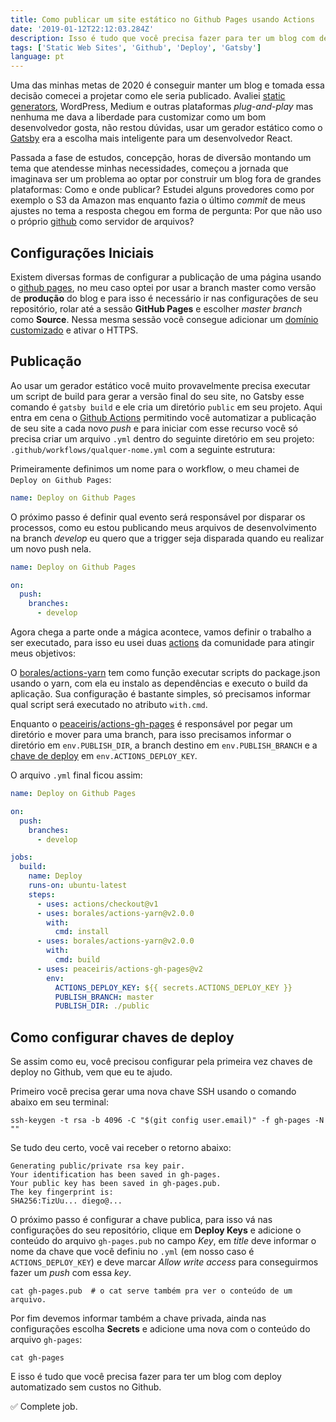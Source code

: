 ```yaml
---
title: Como publicar um site estático no Github Pages usando Actions
date: '2019-01-12T22:12:03.284Z'
description: Isso é tudo que você precisa fazer para ter um blog com deploy automatizado sem custos com o Github.
tags: ['Static Web Sites', 'Github', 'Deploy', 'Gatsby']
language: pt
---
```


Uma das minhas metas de 2020 é conseguir manter um blog e tomada essa decisão comecei a projetar como ele seria publicado. Avaliei [static generators](/tags/static-web-sites), WordPress, Medium e outras plataformas _plug-and-play_ mas nenhuma me dava a liberdade para customizar como um bom desenvolvedor gosta, não restou dúvidas, usar um gerador estático como o [Gatsby](https://www.gatsbyjs.org/) era a escolha mais inteligente para um desenvolvedor React.

Passada a fase de estudos, concepção, horas de diversão montando um tema que atendesse minhas necessidades, começou a jornada que imaginava ser um problema ao optar por construir um blog fora de grandes plataformas: Como e onde publicar? Estudei alguns provedores como por exemplo o S3 da Amazon mas enquanto fazia o último _commit_ de meus ajustes no tema a resposta chegou em forma de pergunta: Por que não uso o próprio [github](https://github.com/diegocosta) como servidor de arquivos?

## Configurações Iniciais

Existem diversas formas de configurar a publicação de uma página usando o [github pages](https://pages.github.com/), no meu caso optei por usar a branch master como versão de **produção** do blog e para isso é necessário ir nas configurações de seu repositório, rolar até a sessão **GitHub Pages** e escolher _master branch_ como **Source**. Nessa mesma sessão você consegue adicionar um [domínio customizado](https://help.github.com/en/github/working-with-github-pages/configuring-a-custom-domain-for-your-github-pages-site) e ativar o HTTPS.

## Publicação

Ao usar um gerador estático você muito provavelmente precisa executar um script de build para gerar a versão final do seu site, no Gatsby esse comando é `gatsby build` e ele cria um diretório `public` em seu projeto. Aqui entra em cena o [Github Actions](https://github.com/features/actions) permitindo você automatizar a publicação de seu site a cada novo _push_ e para iniciar com esse recurso você só precisa criar um arquivo `.yml` dentro do seguinte diretório em seu projeto: `.github/workflows/qualquer-nome.yml` com a seguinte estrutura:

Primeiramente definimos um nome para o workflow, o meu chamei de `Deploy on Github Pages`:

```yml
name: Deploy on Github Pages
```

O próximo passo é definir qual evento será responsável por disparar os processos, como eu estou publicando meus arquivos de desenvolvimento na branch _develop_ eu quero que a trigger seja disparada quando eu realizar um novo push nela.

```yml
name: Deploy on Github Pages

on:
  push:
    branches:
      - develop
```

Agora chega a parte onde a mágica acontece, vamos definir o trabalho a ser executado, para isso eu usei duas [actions](https://help.github.com/en/actions/automating-your-workflow-with-github-actions/about-actions) da comunidade para atingir meus objetivos:

O [borales/actions-yarn](https://github.com/Borales/actions-yarn) tem como função executar scripts do package.json usando o yarn, com ela eu instalo as dependências e executo o build da aplicação. Sua configuração é bastante simples, só precisamos informar qual script será executado no atributo `with.cmd`.

Enquanto o [peaceiris/actions-gh-pages](https://github.com/peaceiris/actions-gh-pages) é responsável por pegar um diretório e mover para uma branch, para isso precisamos informar o diretório em `env.PUBLISH_DIR`, a branch destino em `env.PUBLISH_BRANCH` e a [chave de deploy](https://developer.github.com/v3/guides/managing-deploy-keys/) em `env.ACTIONS_DEPLOY_KEY`.

O arquivo `.yml` final ficou assim:

```yml
name: Deploy on Github Pages

on:
  push:
    branches:
      - develop

jobs:
  build:
    name: Deploy
    runs-on: ubuntu-latest
    steps:
      - uses: actions/checkout@v1
      - uses: borales/actions-yarn@v2.0.0
        with:
          cmd: install
      - uses: borales/actions-yarn@v2.0.0
        with:
          cmd: build
      - uses: peaceiris/actions-gh-pages@v2
        env:
          ACTIONS_DEPLOY_KEY: ${{ secrets.ACTIONS_DEPLOY_KEY }}
          PUBLISH_BRANCH: master
          PUBLISH_DIR: ./public
```

## Como configurar chaves de deploy

Se assim como eu, você precisou configurar pela primeira vez chaves de deploy no Github, vem que eu te ajudo.

Primeiro você precisa gerar uma nova chave SSH usando o comando abaixo em seu terminal:

```shell
ssh-keygen -t rsa -b 4096 -C "$(git config user.email)" -f gh-pages -N ""
```

Se tudo deu certo, você vai receber o retorno abaixo:

```shell
Generating public/private rsa key pair.
Your identification has been saved in gh-pages.
Your public key has been saved in gh-pages.pub.
The key fingerprint is:
SHA256:TizUu... diego@...
```

O próximo passo é configurar a chave publica, para isso vá nas configurações do seu repositório, clique em **Deploy Keys** e adicione o conteúdo do arquivo `gh-pages.pub` no campo _Key_, em _title_ deve informar o nome da chave que você definiu no `.yml` (em nosso caso é `ACTIONS_DEPLOY_KEY`) e deve marcar _Allow write access_ para conseguirmos fazer um _push_ com essa _key_.

```shell
cat gh-pages.pub  # o cat serve também pra ver o conteúdo de um arquivo.
```

Por fim devemos informar também a chave privada, ainda nas configurações escolha **Secrets** e adicione uma nova com o conteúdo do arquivo `gh-pages`:

```shell
cat gh-pages
```

E isso é tudo que você precisa fazer para ter um blog com deploy automatizado sem custos no Github.

✅ Complete job.
